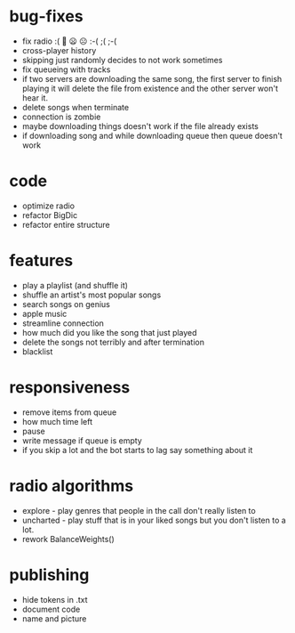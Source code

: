 ﻿# bug-fixes
- fix radio :( 🙁 😦 ☹ :-( ;( ;-(
- cross-player history
- skipping just randomly decides to not work sometimes
- fix queueing with tracks
- if two servers are downloading the same song, the first server to finish playing it will delete the file from existence and the other server won't hear it.
- delete songs when terminate
- connection is zombie
- maybe downloading things doesn't work if the file already exists
- if downloading song and while downloading queue then queue doesn't work

# code
- optimize radio
- refactor BigDic
- refactor entire structure

# features
- play a playlist (and shuffle it)
- shuffle an artist's most popular songs
- search songs on genius
- apple music
- streamline connection
- how much did you like the song that just played
- delete the songs not terribly and after termination
- blacklist

# responsiveness
- remove items from queue
- how much time left
- pause
- write message if queue is empty
- if you skip a lot and the bot starts to lag say something about it

# radio algorithms
- explore - play genres that people in the call don't really listen to
- uncharted - play stuff that is in your liked songs but you don't listen to a lot.
- rework BalanceWeights()

# publishing
- hide tokens in .txt
- document code
- name and picture

